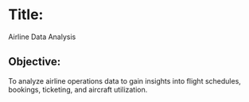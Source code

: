 # Title:
Airline Data Analysis

## Objective:
To analyze airline operations data to gain insights into flight schedules, bookings, ticketing, and aircraft utilization.
